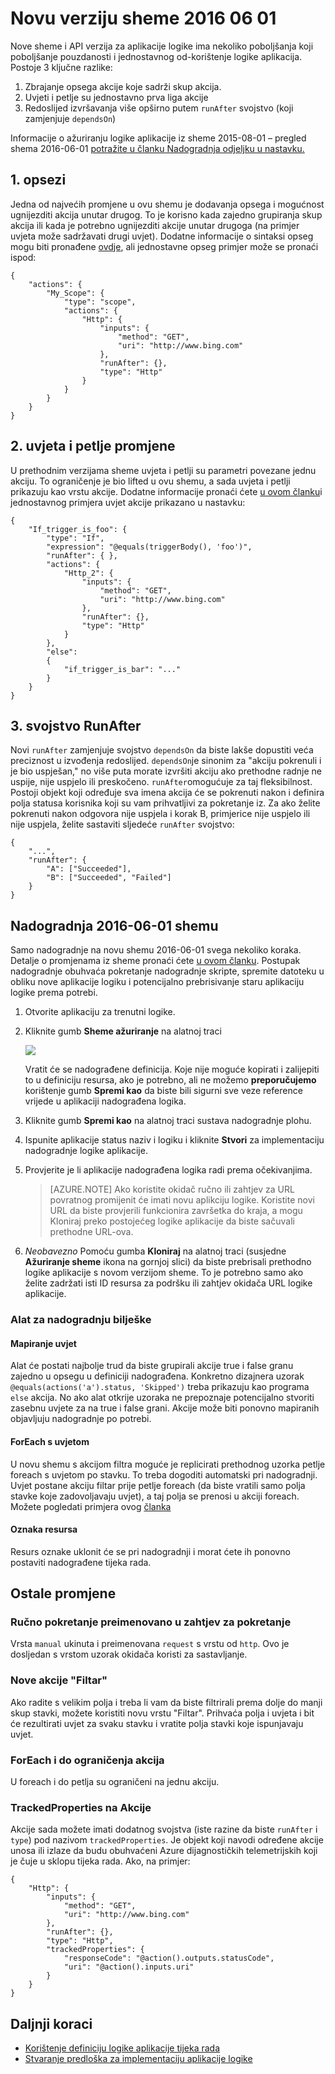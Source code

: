 <properties 
    pageTitle="Novu verziju sheme 2016 06 01 | Microsoft Azure" 
    description="Saznajte kako napisati definiciju JSON za najnoviju verziju aplikacije logike" 
    authors="jeffhollan" 
    manager="dwrede" 
    editor="" 
    services="logic-apps" 
    documentationCenter=""/>

<tags
    ms.service="logic-apps"
    ms.workload="integration"
    ms.tgt_pltfrm="na"
    ms.devlang="na"
    ms.topic="article"
    ms.date="07/25/2016"
    ms.author="jehollan"/>
    
# <a name="new-schema-version-2016-06-01"></a>Novu verziju sheme 2016 06 01

Nove sheme i API verzija za aplikacije logike ima nekoliko poboljšanja koji poboljšanje pouzdanosti i jednostavnog od-korištenje logike aplikacija. Postoje 3 ključne razlike:

1. Zbrajanje opsega akcije koje sadrži skup akcija.
1. Uvjeti i petlje su jednostavno prva liga akcije
1. Redoslijed izvršavanja više opširno putem `runAfter` svojstvo (koji zamjenjuje `dependsOn`)

Informacije o ažuriranju logike aplikacije iz sheme 2015-08-01 – pregled shema 2016-06-01 [potražite u članku Nadogradnja odjeljku u nastavku.](#upgrading-to-2016-06-01-schema)


## <a name="1-scopes"></a>1. opsezi

Jedna od najvećih promjene u ovu shemu je dodavanja opsega i mogućnost ugnijezditi akcija unutar drugog.  To je korisno kada zajedno grupiranja skup akcija ili kada je potrebno ugnijezditi akcije unutar drugoga (na primjer uvjeta može sadržavati drugi uvjet).  Dodatne informacije o sintaksi opseg mogu biti pronađene [ovdje](app-service-logic-loops-and-scopes.md), ali jednostavne opseg primjer može se pronaći ispod:


```
{
    "actions": {
        "My_Scope": {
            "type": "scope",
            "actions": {                
                "Http": {
                    "inputs": {
                        "method": "GET",
                        "uri": "http://www.bing.com"
                    },
                    "runAfter": {},
                    "type": "Http"
                }
            }
        }
    }
}
```

## <a name="2-conditions-and-loops-changes"></a>2. uvjeta i petlje promjene

U prethodnim verzijama sheme uvjeta i petlji su parametri povezane jednu akciju.  To ograničenje je bio lifted u ovu shemu, a sada uvjeta i petlji prikazuju kao vrstu akcije.  Dodatne informacije pronaći ćete [u ovom članku](app-service-logic-loops-and-scopes.md)i jednostavnog primjera uvjet akcije prikazano u nastavku:

```
{
    "If_trigger_is_foo": {
        "type": "If",
        "expression": "@equals(triggerBody(), 'foo')",
        "runAfter": { },
        "actions": {
            "Http_2": {
                "inputs": {
                    "method": "GET",
                    "uri": "http://www.bing.com"
                },
                "runAfter": {},
                "type": "Http"
            }
        },
        "else": 
        {
            "if_trigger_is_bar": "..."
        }      
    }
}
```

## <a name="3-runafter-property"></a>3. svojstvo RunAfter

Novi `runAfter` zamjenjuje svojstvo `dependsOn` da biste lakše dopustiti veća preciznost u izvođenja redoslijed.  `dependsOn`je sinonim za "akciju pokrenuli i je bio uspješan," no više puta morate izvršiti akciju ako prethodne radnje ne uspije, nije uspjelo ili preskočeno.  `runAfter`omogućuje za taj fleksibilnost.  Postoji objekt koji određuje sva imena akcija će se pokrenuti nakon i definira polja statusa korisnika koji su vam prihvatljivi za pokretanje iz.  Za ako želite pokrenuti nakon odgovora nije uspjela i korak B, primjerice nije uspjelo ili nije uspjela, želite sastaviti sljedeće `runAfter` svojstvo:

```
{
    "...",
    "runAfter": {
        "A": ["Succeeded"],
        "B": ["Succeeded", "Failed"]
    }
}
```

## <a name="upgrading-to-2016-06-01-schema"></a>Nadogradnja 2016-06-01 shemu

Samo nadogradnje na novu shemu 2016-06-01 svega nekoliko koraka.  Detalje o promjenama iz sheme pronaći ćete [u ovom članku](app-service-logic-schema-2016-04-01.md).  Postupak nadogradnje obuhvaća pokretanje nadogradnje skripte, spremite datoteku u obliku nove aplikacije logiku i potencijalno prebrisivanje staru aplikaciju logike prema potrebi.

1. Otvorite aplikaciju za trenutni logike.
1. Kliknite gumb **Sheme ažuriranje** na alatnoj traci
   
    ![][1]
   
    Vratit će se nadograđene definicija.  Koje nije moguće kopirati i zalijepiti to u definiciju resursa, ako je potrebno, ali ne možemo **preporučujemo** korištenje gumb **Spremi kao** da biste bili sigurni sve veze reference vrijede u aplikaciji nadograđena logika.
1. Kliknite gumb **Spremi kao** na alatnoj traci sustava nadogradnje plohu.
1. Ispunite aplikacije status naziv i logiku i kliknite **Stvori** za implementaciju nadogradnje logike aplikacije.
1. Provjerite je li aplikacije nadograđena logika radi prema očekivanjima.

    >[AZURE.NOTE] Ako koristite okidač ručno ili zahtjev za URL povratnog promijenit će imati novu aplikciju logike.  Koristite novi URL da biste provjerili funkcionira završetka do kraja, a mogu Kloniraj preko postojećeg logike aplikacije da biste sačuvali prethodne URL-ova.

1. *Neobavezno* Pomoću gumba **Kloniraj** na alatnoj traci (susjedne **Ažuriranje sheme** ikona na gornjoj slici) da biste prebrisali prethodno logike aplikacije s novom verzijom sheme.  To je potrebno samo ako želite zadržati isti ID resursa za podršku ili zahtjev okidača URL logike aplikacije.

### <a name="upgrade-tool-notes"></a>Alat za nadogradnju bilješke

#### <a name="condition-mapping"></a>Mapiranje uvjet

Alat će postati najbolje trud da biste grupirali akcije true i false granu zajedno u opsegu u definiciji nadograđena.  Konkretno dizajnera uzorak `@equals(actions('a').status, 'Skipped')` treba prikazuju kao programa `else` akcija.  No ako alat otkrije uzoraka ne prepoznaje potencijalno stvoriti zasebnu uvjete za na true i false grani.  Akcije može biti ponovno mapiranih objavljuju nadogradnje po potrebi.

#### <a name="foreach-with-condition"></a>ForEach s uvjetom
  
U novu shemu s akcijom filtra moguće je replicirati prethodnog uzorka petlje foreach s uvjetom po stavku.  To treba dogoditi automatski pri nadogradnji.  Uvjet postane akciju filtar prije petlje foreach (da biste vratili samo polja stavke koje zadovoljavaju uvjet), a taj polja se prenosi u akciji foreach.  Možete pogledati primjera ovog [članka](app-service-logic-loops-and-scopes.md)

#### <a name="resource-tags"></a>Oznaka resursa

Resurs oznake uklonit će se pri nadogradnji i morat ćete ih ponovno postaviti nadograđene tijeka rada.

## <a name="other-changes"></a>Ostale promjene

### <a name="manual-trigger-renamed-to-request-trigger"></a>Ručno pokretanje preimenovano u zahtjev za pokretanje

Vrsta `manual` ukinuta i preimenovana `request` s vrstu od `http`.  Ovo je dosljedan s vrstom uzorak okidača koristi za sastavljanje.

### <a name="new-filter-action"></a>Nove akcije "Filtar"

Ako radite s velikim polja i treba li vam da biste filtrirali prema dolje do manji skup stavki, možete koristiti novu vrstu "Filtar".  Prihvaća polja i uvjeta i bit će rezultirati uvjet za svaku stavku i vratite polja stavki koje ispunjavaju uvjet.

### <a name="foreach-and-until-action-restrictions"></a>ForEach i do ograničenja akcija

U foreach i do petlja su ograničeni na jednu akciju.

### <a name="trackedproperties-on-actions"></a>TrackedProperties na Akcije

Akcije sada možete imati dodatnog svojstva (iste razine da biste `runAfter` i `type`) pod nazivom `trackedProperties`.  Je objekt koji navodi određene akcije unosa ili izlaze da budu obuhvaćeni Azure dijagnostičkih telemetrijskih koji je čuje u sklopu tijeka rada.  Ako, na primjer:

```
{                
    "Http": {
        "inputs": {
            "method": "GET",
            "uri": "http://www.bing.com"
        },
        "runAfter": {},
        "type": "Http",
        "trackedProperties": {
            "responseCode": "@action().outputs.statusCode",
            "uri": "@action().inputs.uri"
        }
    }
}
```

## <a name="next-steps"></a>Daljnji koraci
- [Korištenje definiciju logike aplikacije tijeka rada](app-service-logic-author-definitions.md)
- [Stvaranje predloška za implementaciju aplikacije logike](app-service-logic-create-deploy-template.md)


<!-- Image references -->
[1]: ./media/app-service-logic-schema-2016-04-01/upgradeButton.png
